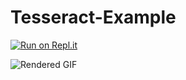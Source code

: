 # Tesseract-Example
[![Run on Repl.it](https://repl.it/badge/github/19UV/Tesseract-Example)](https://repl.it/github/19UV/Tesseract-Example)

![Rendered GIF](https://19uv.github.io/Tesseract-Example/docs/output.gif)
